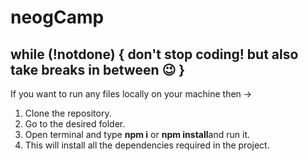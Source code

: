 # neogCamp
while (!notdone)  {
  don't stop coding!
  but also take breaks in between 😉
}
---
If you want to run any files locally on your machine then &#8594;
1. Clone the repository.
2. Go to the desired folder.
3. Open terminal and type **npm i** or **npm install**and run it.
4. This will install all the dependencies required in the project.

